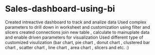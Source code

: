 # Sales-dashboard-using-bi
Created intreactive dashboard to track and analize data
Used complex parameters to drill down in worksheet and customization using filter and slicers 
created connections join new table , calculate to mainuplate data and enable driven parameters for visualization
Used different type of customized visulization (bar chart, pie chart , donut chart , clustered bar chart , scatter chart , line chart , area chart , slicers and etc.
:)
